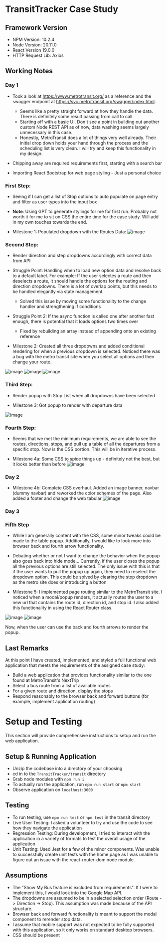# TransitTracker Case Study

## Framework Version

- NPM Version: 10.2.4
- Node Version: 20.11.0
- React Version 19.0.0
- HTTP Request Lib: Axios

## Working Notes

### Day 1

- Took a look at https://www.metrotransit.org/ as a reference and the swagger endpoint at https://svc.metrotransit.org/swagger/index.html.

  - Seems like a pretty straight forward at how they handle the data. There is definitely some result passing from call to call.
  - Starting off with a basic UI. Don't see a point in building out another custom Node REST API as of now, data washing seems largely unnecessary in this case.
  - Honestly, MetroTransit does a lot of things very well already. Their initial drop down holds your hand through the process and the scheduling list is very clean. I will try and keep this functionality in my design.

- Chipping away are required requirements first, starting with a search bar

- Importing React Bootstrap for web page styling - Just a personal choice

### First Step:

- Seeing if I can get a list of Stop options to auto populate on page entry and filter as user types into the input box
- **Note**: Using GPT to generate stylings for me for first run. Probably not worth it for me to sit on CSS the entire time for the case study. Will add in my own touches towards the end.

- Milestone 1: Populated dropdown with the Routes Data:
  ![image](./pictures/Milestone_1.PNG)

### Second Step:

- Render direction and step dropdowns accordingly with correct data from API

- Struggle Point: Handling when to load new option data and resolve back to a default label. For example: If the user selectes a route and then deselects a route, it should handle the options for the routing and direction dropdowns. There is a lot of overlap points, but this needs to be handled elegantly via state management.

  - Solved this issue by moving some functionality to the change handler and strengthening if conditions

- Struggle Point 2: If the async function is called one after another fast enough, there is potential that it loads options two times over
  - Fixed by rebuilding an array instead of appending onto an existing reference
- Milestone 2: Created all three dropdowns and added conditional rendering for when a previous dropdown is selected. Noticed there was a bug with the metro transit site when you select all options and then change your route.

![image](./pictures/Milestone_2a.PNG)
![image](./pictures/Milestone_2b.PNG)
![image](./pictures/Milestone_2c.PNG)

### Third Step:

- Render popup with Stop List when all dropdowns have been selected

- Milestone 3: Got popup to render with departure data

![image](pictures/Milestone_3.PNG)

### Fourth Step:

- Seems that we met the minimum requirements, we are able to see the routes, directions, stops, and pull up a table of all the departures from a specific stop. Now is the CSS portion. This will be in iterative process.

- Milestone 4a: Some CSS to spice things up - definitely not the best, but it looks better than before
  ![image](./pictures/Milestone_4.PNG)

### Day 2

- Milestone 4b: Complete CSS overhaul. Added an image banner, navbar (dummy navbar) and reworked the color schemes of the page. Also added a footer and change the web tabular
  ![image](./pictures/Milestone_4b.png)

### Day 3

### Fifth Step

- While I am generally content with the CSS, some minor tweaks could be made to the table popup. Additionally, I would like to look more into browser back and fourth arrow functionality.
- Debating whether or not I want to change the behavior when the popup also goes back into hide mode... Currently, if the user closes the popup all the previous options are still selected. The only issue with this is that if the user wants to pull the popup up again, they need to reselect the dropdown option. This could be solved by clearing the stop dropdown as the metro site does or introducing a button

- Milestone 5: I implemented page routing similar to the MetroTransit site. I noticed when a modal/popup renders, it actually routes the user to a new url that contains the route id, direction id, and stop id. I also added this functionality in using the React Router class.

![image](./pictures/Milestone_5a.png)
![image](./pictures/Milestone_5b.png)

Now, when the user can use the back and fourth arrows to render the popup.

## Last Remarks

At this point I have created, implemented, and styled a full functional web application that meets the requirements of the assigned case study:

- Build a web application that provides functionality similar to the one found at MetroTransit's NextTrip
- Select a bus route from a list of available routes
- For a given route and direction, display the stops
- Respond reasonably to the browser back and forward buttons (for example, implement application routing)

# Setup and Testing

This section will provide comprehensive instructions to setup and run the web application.

## Setup & Running Application

- Unzip the codebase into a directory of your choosing
- cd in to the `TransitTracker/transit` directory
- Grab node modules with `npm run i`
- To actually run the application, run `npm run start` or `npm start`
- Observe application on `localhost:3000`

## Testing
- To run testing, use `npm run test` or `npm test` in the transit directory
- Live User Testing: I asked a volunteer to try and use the code to see how they navigate the application
- Regression Testing: During development, I tried to interact with the application in a variety of formats to test the overall usage of the application
- Unit Testing: Used Jest for a few of the minor components. Was unable to successfully create unit tests with the home page as I was unable to figure out an issue with the react-router-dom node module.

## Assumptions
- The "Show My Bus feature is excluded from requirements". If I were to implement this, I would look into the Google Map API.
- The dropdowns are assumed to be in a selected selection order (Route -> Direction -> Stop). This assumption was made because of the API structure.
- Browser back and forward functionality is meant to support the modal component to rerender stop data.
- I assume that mobile support was not expected to be fully supported with this application, so it only works on standard desktop browsers.
- CSS should be present